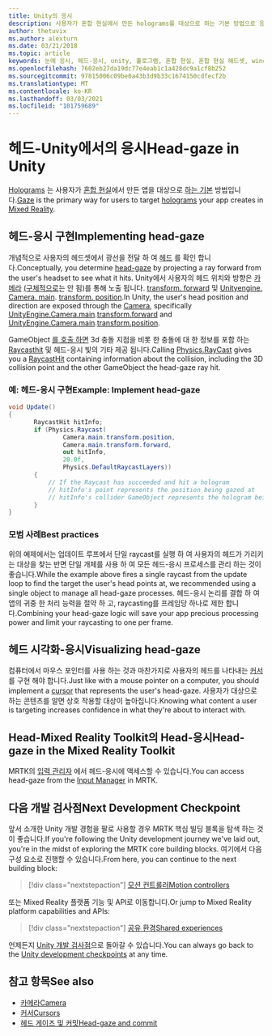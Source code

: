 ```yaml
---
title: Unity의 응시
description: 사용자가 혼합 현실에서 만든 holograms를 대상으로 하는 기본 방법으로 응시 입력을 사용 하는 방법에 대해 알아봅니다.
author: thetuvix
ms.author: alexturn
ms.date: 03/21/2018
ms.topic: article
keywords: 눈에 응시, 헤드-응시, unity, 홀로그램, 혼합 현실, 혼합 현실 헤드셋, windows mixed reality 헤드셋, 가상 현실 헤드셋, MRTK, Mixed Reality Toolkit
ms.openlocfilehash: 7602eb27da19dc77e4eab1c1a428dc9a1cf8b252
ms.sourcegitcommit: 97815006c09be0a43b3d9b33c1674150cdfecf2b
ms.translationtype: MT
ms.contentlocale: ko-KR
ms.lasthandoff: 03/03/2021
ms.locfileid: "101759689"
---
```

# <a name="head-gaze-in-unity"></a><span data-ttu-id="8dc84-104">헤드-Unity에서의 응시</span><span class="sxs-lookup"><span data-stu-id="8dc84-104">Head-gaze in Unity</span></span>

<span data-ttu-id="8dc84-105">[Holograms](../../discover/hologram.md) 는 사용자가 [혼합 현실](../../discover/mixed-reality.md)에서 만든 앱을 대상으로 [하는 기본](../../design/gaze-and-commit.md) 방법입니다.</span><span class="sxs-lookup"><span data-stu-id="8dc84-105">[Gaze](../../design/gaze-and-commit.md) is the primary way for users to target [holograms](../../discover/hologram.md) your app creates in [Mixed Reality](../../discover/mixed-reality.md).</span></span>

## <a name="implementing-head-gaze"></a><span data-ttu-id="8dc84-106">헤드-응시 구현</span><span class="sxs-lookup"><span data-stu-id="8dc84-106">Implementing head-gaze</span></span>

<span data-ttu-id="8dc84-107">개념적으로 사용자의 헤드셋에서 광선을 전달 하 여 [헤드](../../design/gaze-and-commit.md) 를 확인 합니다.</span><span class="sxs-lookup"><span data-stu-id="8dc84-107">Conceptually, you determine [head-gaze](../../design/gaze-and-commit.md) by projecting a ray forward from the user's headset to see what it hits.</span></span> <span data-ttu-id="8dc84-108">Unity에서 사용자의 헤드 위치와 방향은 [카메라](camera-in-unity.md) [(구체적으로](https://docs.unity3d.com/ScriptReference/Camera-main.html)는 안 됨)를 통해 노출 됩니다. [transform. forward](https://docs.unity3d.com/ScriptReference/Transform-forward.html) 및 [Unityengine. Camera. main](https://docs.unity3d.com/ScriptReference/Camera-main.html). [transform. position](https://docs.unity3d.com/ScriptReference/Transform-position.html).</span><span class="sxs-lookup"><span data-stu-id="8dc84-108">In Unity, the user's head position and direction are exposed through the [Camera](camera-in-unity.md), specifically [UnityEngine.Camera.main](https://docs.unity3d.com/ScriptReference/Camera-main.html).[transform.forward](https://docs.unity3d.com/ScriptReference/Transform-forward.html) and [UnityEngine.Camera.main](https://docs.unity3d.com/ScriptReference/Camera-main.html).[transform.position](https://docs.unity3d.com/ScriptReference/Transform-position.html).</span></span>

<span data-ttu-id="8dc84-109">GameObject [를 호출 하면](https://docs.unity3d.com/ScriptReference/Physics.Raycast.html) 3d 충돌 지점을 비롯 한 충돌에 대 한 정보를 포함 하는 [Raycasthit](https://docs.unity3d.com/ScriptReference/RaycastHit.html) 및 헤드-응시 빛의 기타 제공 됩니다.</span><span class="sxs-lookup"><span data-stu-id="8dc84-109">Calling [Physics.RayCast](https://docs.unity3d.com/ScriptReference/Physics.Raycast.html) gives you a [RaycastHit](https://docs.unity3d.com/ScriptReference/RaycastHit.html) containing information about the collision, including the 3D collision point and the other GameObject the head-gaze ray hit.</span></span>

### <a name="example-implement-head-gaze"></a><span data-ttu-id="8dc84-110">예: 헤드-응시 구현</span><span class="sxs-lookup"><span data-stu-id="8dc84-110">Example: Implement head-gaze</span></span>

```cs
void Update()
{
       RaycastHit hitInfo;
       if (Physics.Raycast(
               Camera.main.transform.position,
               Camera.main.transform.forward,
               out hitInfo,
               20.0f,
               Physics.DefaultRaycastLayers))
       {
           // If the Raycast has succeeded and hit a hologram
           // hitInfo's point represents the position being gazed at
           // hitInfo's collider GameObject represents the hologram being gazed at
       }
}
```

### <a name="best-practices"></a><span data-ttu-id="8dc84-111">모범 사례</span><span class="sxs-lookup"><span data-stu-id="8dc84-111">Best practices</span></span>

<span data-ttu-id="8dc84-112">위의 예제에서는 업데이트 루프에서 단일 raycast를 실행 하 여 사용자의 헤드가 가리키는 대상을 찾는 반면 단일 개체를 사용 하 여 모든 헤드-응시 프로세스를 관리 하는 것이 좋습니다.</span><span class="sxs-lookup"><span data-stu-id="8dc84-112">While the example above fires a single raycast from the update loop to find the target the user's head points at, we recommended using a single object to manage all head-gaze processes.</span></span> <span data-ttu-id="8dc84-113">헤드-응시 논리를 결합 하 여 앱의 귀중 한 처리 능력을 절약 하 고, raycasting를 프레임당 하나로 제한 합니다.</span><span class="sxs-lookup"><span data-stu-id="8dc84-113">Combining your head-gaze logic will save your app precious processing power and limit your raycasting to one per frame.</span></span>

## <a name="visualizing-head-gaze"></a><span data-ttu-id="8dc84-114">헤드 시각화-응시</span><span class="sxs-lookup"><span data-stu-id="8dc84-114">Visualizing head-gaze</span></span>

<span data-ttu-id="8dc84-115">컴퓨터에서 마우스 포인터를 사용 하는 것과 마찬가지로 사용자의 헤드를 나타내는 [커서](../../design/cursors.md) 를 구현 해야 합니다.</span><span class="sxs-lookup"><span data-stu-id="8dc84-115">Just like with a mouse pointer on a computer, you should implement a [cursor](../../design/cursors.md) that represents the user's head-gaze.</span></span> <span data-ttu-id="8dc84-116">사용자가 대상으로 하는 콘텐츠를 알면 상호 작용할 대상이 높아집니다.</span><span class="sxs-lookup"><span data-stu-id="8dc84-116">Knowing what content a user is targeting increases confidence in what they're about to interact with.</span></span>

## <a name="head-gaze-in-the-mixed-reality-toolkit"></a><span data-ttu-id="8dc84-117">Head-Mixed Reality Toolkit의 Head-응시</span><span class="sxs-lookup"><span data-stu-id="8dc84-117">Head-gaze in the Mixed Reality Toolkit</span></span> 
<span data-ttu-id="8dc84-118">MRTK의 [입력 관리자](https://docs.microsoft.com/windows/mixed-reality/mrtk-docs/features/input/overview.md) 에서 헤드-응시에 액세스할 수 있습니다.</span><span class="sxs-lookup"><span data-stu-id="8dc84-118">You can access head-gaze from the [Input Manager](https://docs.microsoft.com/windows/mixed-reality/mrtk-docs/features/input/overview.md) in MRTK.</span></span>

## <a name="next-development-checkpoint"></a><span data-ttu-id="8dc84-119">다음 개발 검사점</span><span class="sxs-lookup"><span data-stu-id="8dc84-119">Next Development Checkpoint</span></span>

<span data-ttu-id="8dc84-120">앞서 소개한 Unity 개발 경험을 팔로 사용할 경우 MRTK 핵심 빌딩 블록을 탐색 하는 것이 좋습니다.</span><span class="sxs-lookup"><span data-stu-id="8dc84-120">If you're following the Unity development journey we've laid out, you're in the midst of exploring the MRTK core building blocks.</span></span> <span data-ttu-id="8dc84-121">여기에서 다음 구성 요소로 진행할 수 있습니다.</span><span class="sxs-lookup"><span data-stu-id="8dc84-121">From here, you can continue to the next building block:</span></span>

> [!div class="nextstepaction"]
> [<span data-ttu-id="8dc84-122">모션 컨트롤러</span><span class="sxs-lookup"><span data-stu-id="8dc84-122">Motion controllers</span></span>](motion-controllers-in-unity.md)

<span data-ttu-id="8dc84-123">또는 Mixed Reality 플랫폼 기능 및 API로 이동합니다.</span><span class="sxs-lookup"><span data-stu-id="8dc84-123">Or jump to Mixed Reality platform capabilities and APIs:</span></span>

> [!div class="nextstepaction"]
> [<span data-ttu-id="8dc84-124">공유 환경</span><span class="sxs-lookup"><span data-stu-id="8dc84-124">Shared experiences</span></span>](shared-experiences-in-unity.md)

<span data-ttu-id="8dc84-125">언제든지 [Unity 개발 검사점](unity-development-overview.md#2-core-building-blocks)으로 돌아갈 수 있습니다.</span><span class="sxs-lookup"><span data-stu-id="8dc84-125">You can always go back to the [Unity development checkpoints](unity-development-overview.md#2-core-building-blocks) at any time.</span></span>

## <a name="see-also"></a><span data-ttu-id="8dc84-126">참고 항목</span><span class="sxs-lookup"><span data-stu-id="8dc84-126">See also</span></span>
* [<span data-ttu-id="8dc84-127">카메라</span><span class="sxs-lookup"><span data-stu-id="8dc84-127">Camera</span></span>](camera-in-unity.md)
* [<span data-ttu-id="8dc84-128">커서</span><span class="sxs-lookup"><span data-stu-id="8dc84-128">Cursors</span></span>](../../design/cursors.md)
* [<span data-ttu-id="8dc84-129">헤드 게이즈 및 커밋</span><span class="sxs-lookup"><span data-stu-id="8dc84-129">Head-gaze and commit</span></span>](../../design/gaze-and-commit.md)
